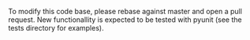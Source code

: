 To modify this code base, please rebase against master and open a pull request. New functionallity is expected to be tested with pyunit (see the tests directory for examples).